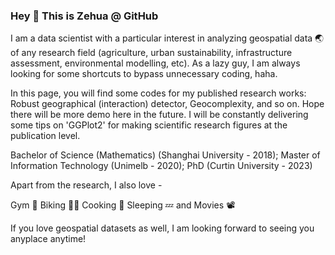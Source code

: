 ### Hey 👋 This is Zehua @ GitHub

<!--
**Zehua-Zhang-01/Zehua-Zhang-01** is a ✨ _special_ ✨ repository because its `README.md` (this file) appears on your GitHub profile.

Here are some ideas to get you started:

- 🔭 I’m currently working on ...
- 🌱 I’m currently learning ...
- 👯 I’m looking to collaborate on ...
- 🤔 I’m looking for help with ...
- 💬 Ask me about ...
- 📫 How to reach me: ...
- 😄 Pronouns: ...
- ⚡ Fun fact: ...
-->

I am a data scientist with a particular interest in analyzing geospatial data 🌏 of any research field (agriculture, urban sustainability, infrastructure assessment, environmental modelling, etc). As a lazy guy, I am always looking for some shortcuts to bypass unnecessary coding, haha. 

In this page, you will find some codes for my published research works: Robust geographical (interaction) detector, Geocomplexity, and so on. Hope there will be more demo here in the future. I will be constantly delivering some tips on 'GGPlot2' for making scientific research figures at the publication level. 

Bachelor of Science (Mathematics) (Shanghai University - 2018); Master of Information Technology (Unimelb - 2020); PhD (Curtin University - 2023)

Apart from the research, I also love - 

Gym 💪 Biking 🚴‍♂️ Cooking 🥘 Sleeping 💤 and Movies 📽

If you love geospatial datasets as well, I am looking forward to seeing you anyplace anytime!

